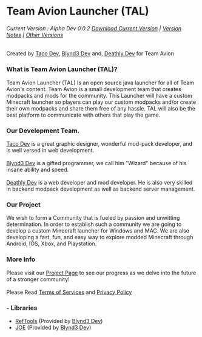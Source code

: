 # Team Avion Launcher (TAL) 
###### Current Version : Alpha Dev 0.0.2 [Download Current Version](https://github.com/GabrielTofvesson/TeamAvionLauncher/releases/download/AlphaDev-0.0.1/Team-Avion-Launcher-AlphaDev-0.0.1.jar) |      [Version Notes](https://github.com/GabrielTofvesson/TeamAvionLauncher/releases/tag/AlphaDev-0.0.1) | [Other Versions](https://github.com/GabrielTofvesson/TeamAvionLauncher/releases)

Created by [Taco Dev](https://github.com/Michael-Jouanneau), [Blynd3 Dev](https://github.com/GabrielTofvesson) and, [Deathly Dev](https://github.com/ADeathyTouch) for Team Avion

### What is Team Avion Launcher (TAL)?
Team Avion Launcher (TAL) Is an open source java launcher for all of Team Avion's content. Team Avion is a small development team that creates modpacks and mods for the community. This Launcher will have a custom Minecraft launcher so players can play our custom modpacks and/or create their own modpacks and share them free of any hassle. TAL will also be the best platform to communicate with others that play the game. 

### Our Development Team.
[Taco Dev](https://github.com/Michael-Jouanneau) is a great graphic designer, wonderful mod-pack developer, and is well versed in web development.
<br>
<br>
[Blynd3 Dev](https://github.com/GabrielTofvesson) is a gifted programmer, we call him "Wizard" because of his insane ability and speed. 
<br>
<br>
[Deathly Dev](https://github.com/ADeathyTouch) is a web developer and mod developer. He is also very skilled in backend modpack development as well as backend server management.

### Our Project 
We wish to form a Community that is fueled by passion and unwitting determination. In order to establish such a community we are going to develop a custom Minecraft launcher for Windows and MAC. We are also developing a fast, fun, and easy way to explore modded Minecraft through Android, IOS, Xbox, and Playstation.

### More Info
Please visit our [Project Page](https://github.com/GabrielTofvesson/TeamAvionLauncher/projects/1) to see our progress as we delve into the future of a stronger community!
<br>
<br>
Please Read [Terms of Services](https://github.com/GabrielTofvesson/TeamAvionLauncher/blob/master/agreements/Terms%20of%20Service.md) and [Privacy Policy](https://github.com/GabrielTofvesson/TeamAvionLauncher/blob/master/agreements/Privacy%20Policy.md)

### - Libraries
- [RefTools](https://github.com/GabrielTofvesson/libRefTools) (Provided by [Blynd3 Dev](https://github.com/GabrielTofvesson))
- [JOE](https://github.com/GabrielTofvesson/JOE) (Provided by [Blynd3 Dev](https://github.com/GabrielTofvesson))
